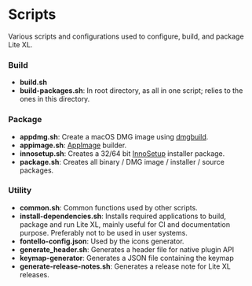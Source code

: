 # Scripts

Various scripts and configurations used to configure, build, and package Lite XL.

### Build

- **build.sh**
- **build-packages.sh**: In root directory, as all in one script; relies to the
  ones in this directory.

### Package

- **appdmg.sh**:    Create a macOS DMG image using [dmgbuild][1].
- **appimage.sh**:  [AppImage][2] builder.
- **innosetup.sh**: Creates a 32/64 bit [InnoSetup][3] installer package.
- **package.sh**:   Creates all binary / DMG image / installer / source packages.

### Utility

- **common.sh**:                 Common functions used by other scripts.
- **install-dependencies.sh**:   Installs required applications to build, package
                                 and run Lite XL, mainly useful for CI and documentation purpose.
                                 Preferably not to be used in user systems.
- **fontello-config.json**:      Used by the icons generator.
- **generate_header.sh**:        Generates a header file for native plugin API
- **keymap-generator**:          Generates a JSON file containing the keymap
- **generate-release-notes.sh**: Generates a release note for Lite XL releases.

[1]: https://github.com/dmgbuild/dmgbuild
[2]: https://docs.appimage.org/
[3]: https://jrsoftware.org/isinfo.php
